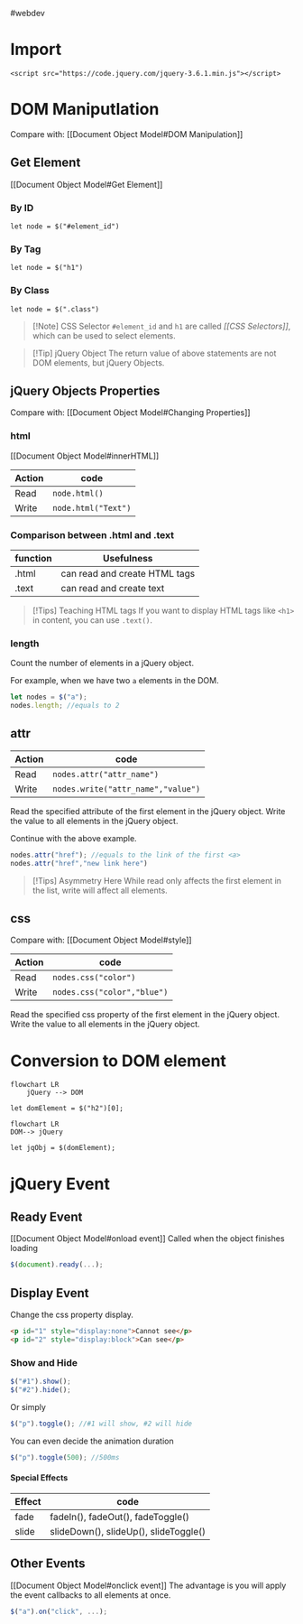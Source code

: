 #webdev 

# Import
`<script src="https://code.jquery.com/jquery-3.6.1.min.js"></script>`


# DOM Maniputlation
Compare with: [[Document Object Model#DOM Manipulation]]

## Get Element
[[Document Object Model#Get Element]]
### By ID
`let node = $("#element_id")`
### By Tag
`let node = $("h1")`
### By Class
`let node = $(".class")`

>[!Note] CSS Selector
>`#element_id` and `h1` are called *[[CSS Selectors]]*, which can be used to select elements.

>[!Tip] jQuery Object
>The return value of above statements are not DOM elements, but jQuery Objects.

## jQuery Objects Properties
Compare with: [[Document Object Model#Changing Properties]]

### html
[[Document Object Model#innerHTML]]

| Action | code                |
| ------ | ------------------- |
| Read   | `node.html()`       |
| Write  | `node.html("Text")` |

### Comparison between .html and .text

| function | Usefulness                    |
| -------- | ----------------------------- |
| .html    | can read and create HTML tags |
| .text    | can read and create text      |

>[!Tips] Teaching HTML tags
>If you want to display HTML tags like `<h1>` in content, you can use `.text()`.


### length
Count the number of elements in a jQuery object.

For example, when we have two `a` elements in the DOM.
```js
let nodes = $("a");
nodes.length; //equals to 2
```

## attr

| Action | code                               |
| ------ | ---------------------------------- |
| Read   | `nodes.attr("attr_name")`          | 
| Write  | `nodes.write("attr_name","value")` |

Read the specified attribute of the first element in the jQuery object.
Write the value to all elements in the jQuery object.

Continue with the above example.
```js
nodes.attr("href"); //equals to the link of the first <a>
nodes.attr("href","new link here")
```

>[!Tips] Asymmetry Here
>While read only affects the first element in the list, write will affect all elements.


## css
Compare with: [[Document Object Model#style]]

| Action | code                        |
| ------ | --------------------------- |
| Read   | `nodes.css("color")`        |
| Write  | `nodes.css("color","blue")` |

Read the specified css property of the first element in the jQuery object.
Write the value to all elements in the jQuery object.

# Conversion to DOM element

```mermaid
flowchart LR
	jQuery --> DOM
```
`let domElement = $("h2")[0];`

```mermaid
flowchart LR
DOM--> jQuery
```
`let jqObj = $(domElement);`


# jQuery Event

## Ready Event
[[Document Object Model#onload event]]
Called when the object finishes loading
```js
$(document).ready(...);
```

## Display Event
Change the css property display.
```html
<p id="1" style="display:none">Cannot see</p>
<p id="2" style="display:block">Can see</p>
```

### Show and Hide
```js
$("#1").show();
$("#2").hide();
```
Or simply
```js
$("p").toggle(); //#1 will show, #2 will hide
```
You can even decide the animation duration
```js
$("p").toggle(500); //500ms
```
#### Special Effects

| Effect | code                                  |
| ------ | ------------------------------------- |
| fade   | fadeIn(), fadeOut(), fadeToggle()     |
| slide  | slideDown(), slideUp(), slideToggle() |


## Other Events
[[Document Object Model#onclick event]]
The advantage is you will apply the event callbacks to all elements at once.
```js
$("a").on("click", ...);
```
